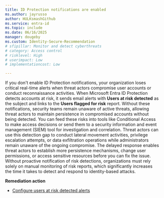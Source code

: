 ```yaml
---
title: ID Protection notifications are enabled
ms.author: jayrusso
author: HULKsmashGithub
ms.service: entra-id
ms.topic: include
ms.date: 06/16/2025
manager: dougeby
ms.custom: Identity-Secure-Recommendation
# sfipillar: Monitor and detect cyberthreats
# category: Access control
# risklevel: High
# userimpact: Low
# implementationcost: Low

---
```

If you don't enable ID Protection notifications, your organization loses critical real-time alerts when threat actors compromise user accounts or conduct reconnaissance activities. When Microsoft Entra ID Protection detects accounts at risk, it sends email alerts with **Users at risk detected** as the subject and links to the **Users flagged for risk** report. Without these notifications, security teams remain unaware of active threats, allowing threat actors to maintain persistence in compromised accounts without being detected. You can feed these risks into tools like Conditional Access to make access decisions or send them to a security information and event management (SIEM) tool for investigation and correlation. Threat actors can use this detection gap to conduct lateral movement activities, privilege escalation attempts, or data exfiltration operations while administrators remain unaware of the ongoing compromise. The delayed response enables threat actors to establish more persistence mechanisms, change user permissions, or access sensitive resources before you can fix the issue. Without proactive notification of risk detections, organizations must rely solely on manual monitoring of risk reports, which significantly increases the time it takes to detect and respond to identity-based attacks.   

**Remediation action**

- [Configure users at risk detected alerts](../../id-protection/howto-identity-protection-configure-notifications.md#configure-users-at-risk-detected-alerts)  
